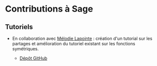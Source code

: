 # Contributions à Sage

## Tutoriels 

- En collaboration avec [Mélodie Lapointe]() : 
création d'un tutorial sur les partages et amélioration du tutoriel existant sur les fonctions symétriques. 

  - [Dépôt GitHub](https://github.com/sagemath/more-sagemath-tutorials)

